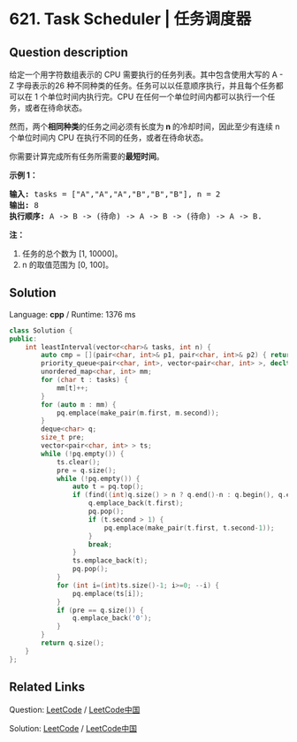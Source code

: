 # 621. Task Scheduler | 任务调度器

## Question description

<!--If you want to use the English description, use <p>Given a char array representing tasks CPU need to do. It contains capital letters A to Z where different letters represent different tasks. Tasks could be done without original order. Each task could be done in one interval. For each interval, CPU could finish one task or just be idle.</p>

<p>However, there is a non-negative cooling interval <b>n</b> that means between two <b>same tasks</b>, there must be at least n intervals that CPU are doing different tasks or just be idle.</p>

<p>You need to return the <b>least</b> number of intervals the CPU will take to finish all the given tasks.</p>

<p>&nbsp;</p>

<p><b>Example:</b></p>

<pre>
<b>Input:</b> tasks = [&quot;A&quot;,&quot;A&quot;,&quot;A&quot;,&quot;B&quot;,&quot;B&quot;,&quot;B&quot;], n = 2
<b>Output:</b> 8
<b>Explanation:</b> A -&gt; B -&gt; idle -&gt; A -&gt; B -&gt; idle -&gt; A -&gt; B.
</pre>

<p>&nbsp;</p>

<p><b>Note:</b></p>

<ol>
	<li>The number of tasks is in the range [1, 10000].</li>
	<li>The integer n is in the range [0, 100].</li>
</ol>
 instead-->
<p>给定一个用字符数组表示的 CPU 需要执行的任务列表。其中包含使用大写的 A - Z 字母表示的26 种不同种类的任务。任务可以以任意顺序执行，并且每个任务都可以在 1 个单位时间内执行完。CPU 在任何一个单位时间内都可以执行一个任务，或者在待命状态。</p>

<p>然而，两个<strong>相同种类</strong>的任务之间必须有长度为<strong>&nbsp;n </strong>的冷却时间，因此至少有连续 n 个单位时间内 CPU 在执行不同的任务，或者在待命状态。</p>

<p>你需要计算完成所有任务所需要的<strong>最短时间</strong>。</p>

<p><strong>示例 1：</strong></p>

<pre>
<strong>输入:</strong> tasks = [&quot;A&quot;,&quot;A&quot;,&quot;A&quot;,&quot;B&quot;,&quot;B&quot;,&quot;B&quot;], n = 2
<strong>输出:</strong> 8
<strong>执行顺序:</strong> A -&gt; B -&gt; (待命) -&gt; A -&gt; B -&gt; (待命) -&gt; A -&gt; B.
</pre>

<p><strong>注：</strong></p>

<ol>
	<li>任务的总个数为&nbsp;[1, 10000]。</li>
	<li>n 的取值范围为 [0, 100]。</li>
</ol>




## Solution

Language: **cpp**  /  Runtime: 1376 ms

```cpp
class Solution {
public:
    int leastInterval(vector<char>& tasks, int n) {
        auto cmp = [](pair<char, int>& p1, pair<char, int>& p2) { return p1.second < p2.second; };
        priority_queue<pair<char, int>, vector<pair<char, int> >, decltype(cmp)> pq(cmp);
        unordered_map<char, int> mm;
        for (char t : tasks) {
            mm[t]++;
        }
        for (auto m : mm) {
            pq.emplace(make_pair(m.first, m.second));
        }
        deque<char> q;
        size_t pre;
        vector<pair<char, int> > ts;
        while (!pq.empty()) {
            ts.clear();
            pre = q.size();
            while (!pq.empty()) {
                auto t = pq.top();
                if (find((int)q.size() > n ? q.end()-n : q.begin(), q.end(), t.first) == q.end()) {
                    q.emplace_back(t.first);
                    pq.pop();
                    if (t.second > 1) {
                        pq.emplace(make_pair(t.first, t.second-1));
                    }
                    break;
                }
                ts.emplace_back(t);
                pq.pop();
            }
            for (int i=(int)ts.size()-1; i>=0; --i) {
                pq.emplace(ts[i]);
            }
            if (pre == q.size()) {
                q.emplace_back('0');
            }
        }
        return q.size();
    }
};
```



## Related Links

Question: [LeetCode](https://leetcode.com/problems/task-scheduler/description/)  /  [LeetCode中国](https://leetcode-cn.com/problems/task-scheduler/description/)

Solution: [LeetCode](https://leetcode.com/articles/task-scheduler/)  /  [LeetCode中国](https://leetcode-cn.com/articles/task-scheduler/)